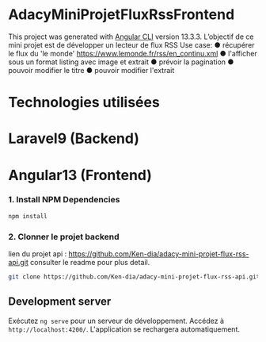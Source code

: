 # AdacyMiniProjetFluxRssFrontend

This project was generated with [Angular CLI](https://github.com/angular/angular-cli) version 13.3.3.
L’objectif de ce mini projet est de développer un lecteur de flux RSS
Use case:
● récupérer le flux du 'le monde' https://www.lemonde.fr/rss/en_continu.xml
● l'afficher sous un format listing avec image et extrait
● prévoir la pagination
● pouvoir modifier le titre
● pouvoir modifier l'extrait
# Technologies utilisées

  # Laravel9 (Backend)
  # Angular13 (Frontend)
  
### 1. Install NPM Dependencies

```bash
npm install
```
### 2. Clonner le projet backend
 lien du projet api : https://github.com/Ken-dia/adacy-mini-projet-flux-rss-api.git
 consulter le readme pour plus detail.
```bash
git clone https://github.com/Ken-dia/adacy-mini-projet-flux-rss-api.git
```

## Development server

Exécutez `ng serve` pour un serveur de développement. Accédez à `http://localhost:4200/`. L'application se rechargera automatiquement.

